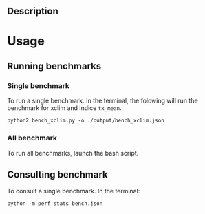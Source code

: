 ## Description

# Usage
## Running benchmarks

### Single benchmark

To run a single benchmark. In the terminal, the folowing will run the benchmark for xclim and indice `tx_mean`.

`python2 bench_xclim.py -o ./output/bench_xclim.json`

### All benchmark

To run all benchmarks, launch the bash script.

## Consulting benchmark

To consult a single benchmark. In the terminal:

`python -m perf stats bench.json`
